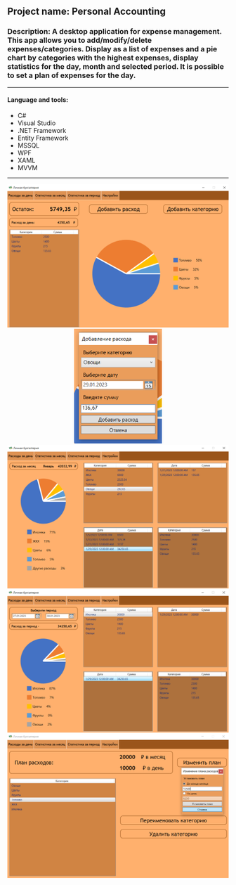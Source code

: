
## Project name: Personal Accounting
### Description: A desktop application for expense management. This app allows you to add/modify/delete expenses/categories. Display as a list of expenses and a pie chart by categories with the highest expenses, display statistics for the day, month and selected period. It is possible to set a plan of expenses for the day.
---
#### Language and tools:
* C#
* Visual Studio
* .NET Framework
* Entity Framework
* MSSQL
* WPF
* XAML
* MVVM 
---

<div align="center"><img src="https://github.com/de4rbe4r/PersonalAccounting/blob/master/Images/1.PNG" width="700"/></div>
<div align="center"><img src="https://github.com/de4rbe4r/PersonalAccounting/blob/master/Images/2.PNG" width="200"/></div>
<div align="center"><img src="https://github.com/de4rbe4r/PersonalAccounting/blob/master/Images/3.PNG" width="700"/></div>
<div align="center"><img src="https://github.com/de4rbe4r/PersonalAccounting/blob/master/Images/4.PNG" width="700"/></div>
<div align="center"><img src="https://github.com/de4rbe4r/PersonalAccounting/blob/master/Images/5.PNG" width="700"/></div>

